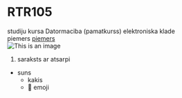 # RTR105
studiju kursa Datormaciba (pamatkurss) elektroniska klade  
   piemers [piemers](https://docs.github.com/en/get-started/writing-on-github/getting-started-with-writing-and-formatting-on-github/basic-writing-and-formatting-syntax/)  
  ![This is an image](https://myoctocat.com/assets/images/base-octocat.svg)  
  1. saraksts ar atsarpi
   - suns
     - kakis
     - :dog: emoji
